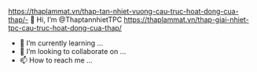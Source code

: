 https://thaplammat.vn/thap-tan-nhiet-vuong-cau-truc-hoat-dong-cua-thap/- 👋 Hi, I’m @ThaptannhietTPC
https://thaplammat.vn/thap-giai-nhiet-tpc-cau-truc-hoat-dong-cua-thap/
- 🌱 I’m currently learning ...
- 💞️ I’m looking to collaborate on ...
- 📫 How to reach me ...

<!---
ThaptannhietTPC/ThaptannhietTPC is a ✨ special ✨ repository because its `README.md` (this file) appears on your GitHub profile.
You can click the Preview link to take a look at your changes.
--->
